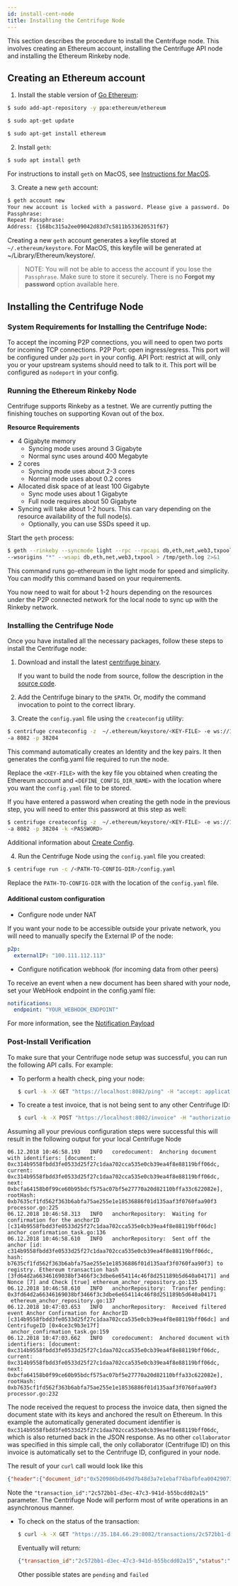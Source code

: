 ```yaml
---
id: install-cent-node
title: Installing the Centrifuge Node
---
```

This section describes the procedure to install the Centrifuge node. This involves creating an Ethereum account, installing the Centrifuge API node and installing the Ethereum Rinkeby node.

## Creating an Ethereum account

1. Install the stable version of [Go Ethereum](https://github.com/ethereum/go-ethereum/wiki/Installation-Instructions-for-Ubuntu):

  ```bash
  $ sudo add-apt-repository -y ppa:ethereum/ethereum
  ```
  ```bash
  $ sudo apt-get update
  ```
  ```bash
  $ sudo apt-get install ethereum
  ```

2. Install `geth`:

  ```bash
  $ sudo apt install geth
  ```

For instructions to install `geth` on MacOS, see [Instructions for MacOS](https://github.com/ethereum/go-ethereum/wiki/Installation-Instructions-for-Mac).

3. Create a new `geth` account:

  ```bash
  $ geth account new
  Your new account is locked with a password. Please give a password. Do not forget this password.
  Passphrase:
  Repeat Passphrase:
  Address: {168bc315a2ee09042d83d7c5811b533620531f67}
  ```

  Creating a new `geth` account generates a keyfile stored at `~/.ethereum/keystore`. For MacOS, this keyfile will be generated at ~/Library/Ethereum/keystore/.

> NOTE: You will not be able to access the account if you lose the `Passphrase`. Make sure to store it securely. There is no **Forgot my password** option available here.

## Installing the Centrifuge Node

### System Requirements for Installing the Centrifuge Node:

To accept the incoming P2P connections, you will need to open two ports for incoming TCP connections.
 P2P Port: open ingress/egress. This port will be configured under `p2p` `port` in your config.
 API Port: restrict at will, only you or your upstream systems should need to talk to it. This port will be configured as `nodeport` in your config.
<!--
**Resource Requirements for Centrifuge API Node**
* 1 Gigabyte memory
* 1 core
-->

### Running the Ethereum Rinkeby Node

Centrifuge supports Rinkeby as a testnet. We are currently putting the finishing touches on supporting Kovan out of the box.

**Resource Requirements**

* 4 Gigabyte memory
  * Syncing mode uses around 3 Gigabyte
  * Normal sync uses around 400 Megabyte
* 2 cores
  * Syncing mode uses about 2-3 cores
  * Normal mode uses about 0.2 cores
* Allocated disk space of at least 100 Gigabyte
  * Sync mode uses about 1 Gigabyte
  * Full node requires about 50 Gigabyte
* Syncing will take about 1-2 hours. This can vary depending on the resource availability of the full node(s).
  * Optionally, you can use SSDs speed it up.

Start the `geth` process:

  ```bash
  $ geth --rinkeby --syncmode light --rpc --rpcapi db,eth,net,web3,txpool --ws \
  --wsorigins "*" --wsapi db,eth,net,web3,txpool > /tmp/geth.log 2>&1
   ```

This command runs go-ethereum in the light mode for speed and simplicity. You can modify this command based on your requirements.

You now need to wait for about 1-2 hours depending on the resources under the P2P connected network for the local node to sync up with the Rinkeby network.

### Installing the Centrifuge Node

Once you have installed all the necessary packages, follow these steps to install the Centrifuge node:

1. Download and install the latest [centrifuge binary](https://github.com/centrifuge/go-centrifuge/releases).

    If you want to build the node from source, follow the description in the [source code](https://github.com/centrifuge/go-centrifuge/blob/develop/README.md).

2. Add the Centrifuge binary to the `$PATH`. Or, modify the command invocation to point to the correct library.

3. Create the `config.yaml` file using the `createconfig` utility:

  ```bash
  $ centrifuge createconfig -z  ~/.ethereum/keystore/<KEY-FILE> -e ws://127.0.0.1:8546 -t <DEFINE_CONFIG_DIR_NAME> \
  -a 8082 -p 38204
  ```

  This command automatically creates an Identity and the key pairs. It then generates the config.yaml file required to run the node.

  Replace the `<KEY-FILE>` with the key file you obtained when creating the Ethereum account and `<DEFINE_CONFIG_DIR_NAME>` with the location where you want the `config.yaml`  file to be stored.

  If you have entered a password when creating the geth node in the previous step, you will need to enter this password at this step as well:

   ```bash
  $ centrifuge createconfig -z  ~/.ethereum/keystore/<KEY-FILE> -e ws://127.0.0.1:8546 -t <DEFINE_CONFIG_DIR_NAME> \
  -a 8082 -p 38204 -k <PASSWORD>
  ```

  Additional information about [Create Config](/docs/further-reading/create-config).

4. Run the Centrifuge Node using the `config.yaml` file you created:

  ```bash
  $ centrifuge run -c /<PATH-TO-CONFIG-DIR>/config.yaml
  ```
   Replace the `PATH-TO-CONFIG-DIR` with the location of the `config.yaml` file.

#### Additional custom configuration
* Configure node under NAT

If you want your node to be accessible outside your private network, you will need to manually specify the External IP of the node:
```yaml
p2p:
  externalIP: "100.111.112.113"
```

* Configure notification webhook (for incoming data from other peers)

To receive an event when a new document has been shared with your node, set your WebHook endpoint in the config.yaml file:
```yaml
notifications:
  endpoint: "YOUR_WEBHOOK_ENDPOINT"
```
For more information, see the [Notification Payload](https://app.swaggerhub.com/apis/centrifuge.io/cent-node/0.0.3#/NotificationDummyService/Notify)

### Post-Install Verification

To make sure that your Centrifuge node setup was successful, you can run the following API calls. For example:

* To perform a health check, ping your node:

  ```bash
  $ curl -k -X GET "https://localhost:8082/ping" -H "accept: application/json"
  ```
* To create a test invoice, that is not being sent to any other Centrifuge ID:

  ```bash
  $ curl -k -X POST "https://localhost:8082/invoice" -H "authorization:\${hex(CentrifugeID)}" -H "accept: application/json" -H "Content-Type: application/json" -d "{ \"data\": { \"invoice_status\": \"new\", \"invoice_number\": \"test invoice 1\", \"sender_name\": \"Jane Doe\", \"currency\": \"USD\", \"gross_amount\": \"100100\", \"due_date\": \"2019-01-01T08:18:22.167Z\", \"date_created\": \"2018-10-19T08:18:22.167Z\" }}"
  ```

Assuming all your previous configuration steps were successful this will result in the following output for your local Centrifuge Node
```
06.12.2018 10:46:58.193   INFO   coredocument:  Anchoring document with identifiers: [document: 0xc314b9558fbdd3fe0533d25f27c1daa702cca535e0cb39ea4f8e88119bff06dc, current: 0xc314b9558fbdd3fe0533d25f27c1daa702cca535e0cb39ea4f8e88119bff06dc, next: 0xbcfa64158b0f99ce60b95bdcf575ac07bf5e27770a20d82110bffa33c622082e], rootHash: 0xb7635cf1fd562f363b6abfa75ae255e1e18536886f01d135aaf3f0760faa90f3 processor.go:225
06.12.2018 10:46:58.313   INFO   anchorRepository:  Waiting for confirmation for the anchorID [c314b9558fbdd3fe0533d25f27c1daa702cca535e0cb39ea4f8e88119bff06dc] anchor_confirmation_task.go:136
06.12.2018 10:46:58.610   INFO   anchorRepository:  Sent off the anchor [id: c314b9558fbdd3fe0533d25f27c1daa702cca535e0cb39ea4f8e88119bff06dc, hash: b7635cf1fd562f363b6abfa75ae255e1e18536886f01d135aaf3f0760faa90f3] to registry. Ethereum transaction hash [3fd64d2a66346169038bf3466f3c3dbe6e654114c46f8d251189b5d640a04171] and Nonce [7] and Check [true] ethereum_anchor_repository.go:135
06.12.2018 10:46:58.610   INFO   anchorRepository:  Transfer pending: 0x3fd64d2a66346169038bf3466f3c3dbe6e654114c46f8d251189b5d640a04171
 ethereum_anchor_repository.go:137
06.12.2018 10:47:03.653   INFO   anchorRepository:  Received filtered event Anchor Confirmation for AnchorID [c314b9558fbdd3fe0533d25f27c1daa702cca535e0cb39ea4f8e88119bff06dc] and CentrifugeID [0x4ce3c9b3e17f]
 anchor_confirmation_task.go:159
06.12.2018 10:47:03.662   INFO   coredocument:  Anchored document with identifiers: [document: 0xc314b9558fbdd3fe0533d25f27c1daa702cca535e0cb39ea4f8e88119bff06dc, current: 0xc314b9558fbdd3fe0533d25f27c1daa702cca535e0cb39ea4f8e88119bff06dc, next: 0xbcfa64158b0f99ce60b95bdcf575ac07bf5e27770a20d82110bffa33c622082e], rootHash: 0xb7635cf1fd562f363b6abfa75ae255e1e18536886f01d135aaf3f0760faa90f3 processor.go:232
```

The node received the request to process the invoice data, then signed the document state with its keys and anchored the result on Ethereum. In this example the automatically generated document identifier is `0xc314b9558fbdd3fe0533d25f27c1daa702cca535e0cb39ea4f8e88119bff06dc`, which is also returned back in the JSON response. As no other `collaborator` was specified in this simple call, the only collaborator (Centrifuge ID) on this invoice is automatically set to the Centrifuge ID, configured in your node.

The result of your `curl` call would look like this
```JSON
{"header":{"document_id":"0x520986bd649d7b48d3a7e1ebaf74bafbfea004290736bdc4f84fc99836e54d85","version_id":"0x520986bd649d7b48d3a7e1ebaf74bafbfea004290736bdc4f84fc99836e54d85","collaborators":["0x8c8cfaf732d3"],"transaction_id":"2c572bb1-d3ec-47c3-941d-b55bcdd02a15"},"data":{"invoice_number":"test invoice 1","sender_name":"Jane Doe","currency":"USD","gross_amount":"100100","due_date":"2019-01-01T08:18:22.167Z","date_created":"2018-10-19T08:18:22.167Z"}}
```
Note the `"transaction_id":"2c572bb1-d3ec-47c3-941d-b55bcdd02a15"` parameter. The Centrifuge Node will perform most of write operations in an asynchronous manner.

* To check on the status of the transaction:
  ```bash
  $ curl -k -X GET "https://35.184.66.29:8082/transactions/2c572bb1-d3ec-47c3-941d-b55bcdd02a15" -H "accept: application/json" -H "authorization:\${hex(CentrifugeID)}"
  ```
  Eventually will return:
  ```JSON
  {"transaction_id":"2c572bb1-d3ec-47c3-941d-b55bcdd02a15","status":"success","last_updated":"1970-01-01T00:00:18.726081868Z"}
  ```
  Other possible states are `pending` and `failed`
 
